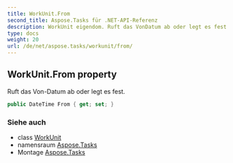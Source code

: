 ```yaml
---
title: WorkUnit.From
second_title: Aspose.Tasks für .NET-API-Referenz
description: WorkUnit eigendom. Ruft das VonDatum ab oder legt es fest.
type: docs
weight: 20
url: /de/net/aspose.tasks/workunit/from/
---
```

## WorkUnit.From property

Ruft das Von-Datum ab oder legt es fest.

```csharp
public DateTime From { get; set; }
```

### Siehe auch

* class [WorkUnit](../)
* namensraum [Aspose.Tasks](../../workunit/)
* Montage [Aspose.Tasks](../../../)


